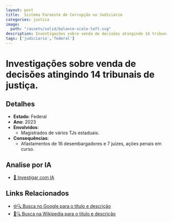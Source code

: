 ```yaml
---
layout: post
title:  Sistema Faroeste de Corrupção no Judiciário
categories: justica
image:
  path: "/assets/solid/balance-scale-left.svg"
description: Investigações sobre venda de decisões atingindo 14 tribunais de justiça.Magistrados de vários TJs estaduais.
tags: ['judiciario','federal']
---
```


# Investigações sobre venda de decisões atingindo 14 tribunais de justiça.

## Detalhes
- **Estado**: Federal
- **Ano**: 2023
- **Envolvidos**:
  - Magistrados de vários TJs estaduais.
- **Consequências**:
  - Afastamentos de 16 desembargadores e 7 juízes, ações penais em curso.

## Analise por IA
- [🤖 Investigar com IA](https://www.perplexity.ai/search?q=Sistema%20Faroeste%20de%20Corrup%C3%A7%C3%A3o%20no%20Judici%C3%A1rio%20Investiga%C3%A7%C3%B5es%20sobre%20venda%20de%20decis%C3%B5es%20atingindo%2014%20tribunais%20de%20justi%C3%A7a.%20Federal)

## Links Relacionados
- [🌐🔍 Busca no Google para o título e descrição](https://www.google.com/search?q=Sistema%20Faroeste%20de%20Corrup%C3%A7%C3%A3o%20no%20Judici%C3%A1rio%20Investiga%C3%A7%C3%B5es%20sobre%20venda%20de%20decis%C3%B5es%20atingindo%2014%20tribunais%20de%20justi%C3%A7a.%20Federal)
- [📖🔍 Busca na Wikipedia para o título e descrição](https://pt.wikipedia.org/w/index.php?search=Sistema%20Faroeste%20de%20Corrup%C3%A7%C3%A3o%20no%20Judici%C3%A1rio%20Investiga%C3%A7%C3%B5es%20sobre%20venda%20de%20decis%C3%B5es%20atingindo%2014%20tribunais%20de%20justi%C3%A7a.%20Federal)

